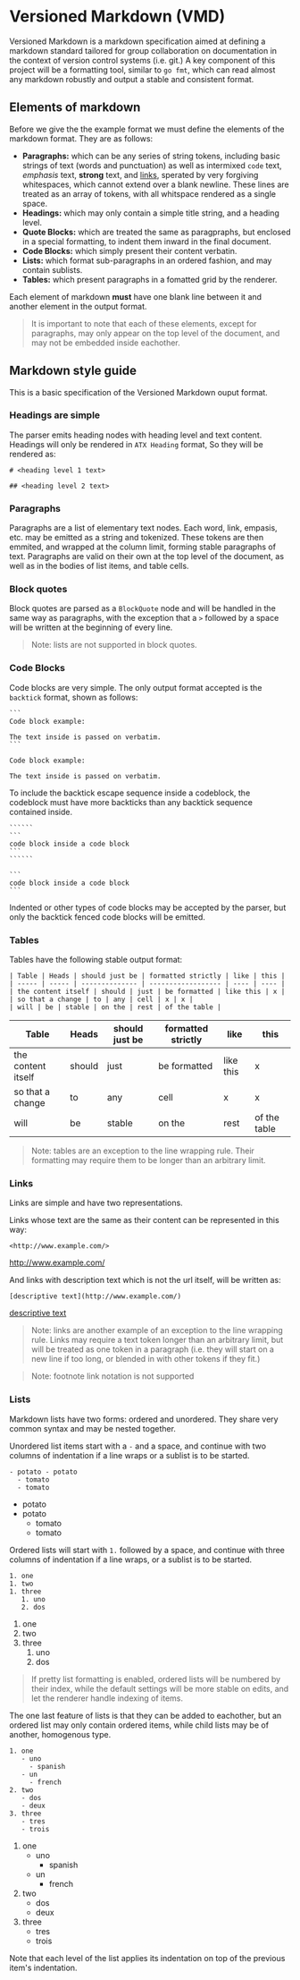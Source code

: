 # Versioned Markdown (VMD)

Versioned Markdown is a markdown specification aimed at defining a markdown
standard tailored for group collaboration on documentation in the context of
version control systems (i.e. git.) A key component of this project will be
a formatting tool, similar to `go fmt`, which can read almost any markdown
robustly and output a stable and consistent format.

## Elements of markdown

Before we give the the example format we must define the elements of the 
markdown format. They are as follows:

- **Paragraphs:** which can be any series of string tokens, including basic 
  strings of text (words and punctuation) as well as intermixed `code` text,
  *emphasis* text, **strong** text, and [links](https://example.com/),
  sperated by very forgiving whitespaces, which cannot extend over
  a blank newline. These lines are treated as an array of tokens, with all
  whitspace rendered as a single space.
- **Headings:** which may only contain a simple title string, and a heading
  level.
- **Quote Blocks:** which are treated the same as paragpraphs, but enclosed in 
  a special formatting, to indent them inward in the final document.
- **Code Blocks:** which simply present their content verbatin.
- **Lists:** which format sub-paragraphs in an ordered fashion, and may contain
  sublists.
- **Tables:** which present paragraphs in a fomatted grid by the renderer.

Each element of markdown **must** have one blank line between it and another
element in the output format.

> It is important to note that each of these elements, except for paragraphs,
> may only appear on the top level of the document, and may not be embedded 
> inside eachother.

## Markdown style guide

This is a basic specification of the Versioned Markdown ouput format.

### Headings are simple

The parser emits heading nodes with heading level and text content. Headings
will only be rendered in `ATX Heading` format, So they will be rendered as:

```
# <heading level 1 text>

## <heading level 2 text>
```

### Paragraphs

Paragraphs are a list of elementary text nodes. Each word, link, empasis, etc.
may be emitted as a string and tokenized. These tokens are then emmited, and
wrapped at the column limit, forming stable paragraphs of text. Paragraphs 
are valid on their own at the top level of the document, as well as in the 
bodies of list items, and table cells.

### Block quotes

Block quotes are parsed as a `BlockQuote` node and will be handled in the 
same way as paragraphs, with the exception that a `>` followed by a space will
be written at the beginning of every line.

> Note: lists are not supported in block quotes.

### Code Blocks

Code blocks are very simple. The only output format accepted is the `backtick`
format, shown as follows:


``````
```
Code block example:

The text inside is passed on verbatim.
```
``````

```
Code block example:

The text inside is passed on verbatim.
```

To include the backtick escape sequence inside a codeblock, the codeblock
must have more backticks than any backtick sequence contained inside.


`````````
``````
```
code block inside a code block
```
``````
`````````

``````
```
code block inside a code block
```
``````

Indented or other types of code blocks may be accepted by the parser, but
only the backtick fenced code blocks will be emitted.

### Tables

Tables have the following stable output format:

```
| Table | Heads | should just be | formatted strictly | like | this |
| ----- | ----- | -------------- | ------------------ | ---- | ---- |
| the content itself | should | just | be formatted | like this | x |
| so that a change | to | any | cell | x | x |
| will | be | stable | on the | rest | of the table | 
```

| Table | Heads | should just be | formatted strictly | like | this |
| ----- | ----- | -------------- | ------------------ | ---- | ---- |
| the content itself | should | just | be formatted | like this | x |
| so that a change | to | any | cell | x | x |
| will | be | stable | on the | rest | of the table | 

> Note: tables are an exception to the line wrapping rule. Their formatting
> may require them to be longer than an arbitrary limit.


### Links

Links are simple and have two representations.

Links whose text are the same as their content can be represented in this way:

```
<http://www.example.com/>
```

<http://www.example.com/>

And links with description text which is not the url itself, will be written
as:

```
[descriptive text](http://www.example.com/)
```

[descriptive text](http://www.example.com/)

> Note: links are another example of an exception to the line wrapping rule.
> Links may require a text token longer than an arbitrary limit, but will 
> be treated as one token in a paragraph (i.e. they will start on a new
> line if too long, or blended in with other tokens if they fit.)

> Note: footnote link notation is not supported

### Lists

Markdown lists have two forms: ordered and unordered. They share very common
syntax and may be nested together.

Unordered list items start with a `-` and a space, and continue with two
columns of indentation if a line wraps or a sublist is to be started.

```
- potato - potato
  - tomato
  - tomato
```

- potato
- potato
  - tomato
  - tomato

Ordered lists will start with `1.` followed by a space, and continue with 
three columns of indentation if a line wraps, or a sublist is to be started.

```
1. one
1. two
1. three
   1. uno
   2. dos
```

1. one
1. two
1. three
   1. uno
   1. dos

> If pretty list formatting is enabled, ordered lists will be numbered by 
> their index, while the default settings will be more stable on edits, and 
> let the renderer handle indexing of items.

The one last feature of lists is that they can be added to eachother, but
an ordered list may only contain ordered items, while child lists may be 
of another, homogenous type.

```
1. one
   - uno 
     - spanish
   - un
     - french
2. two
   - dos
   - deux
3. three
   - tres
   - trois
```

1. one
   - uno 
     - spanish
   - un
     - french
2. two
   - dos
   - deux
3. three
   - tres
   - trois

Note that each level of the list applies its indentation on top of the 
previous item's indentation.
